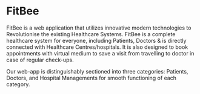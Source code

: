 # FitBee #

FitBee is a web application that utilizes innovative modern technologies to Revolutionise the existing Healthcare Systems. FitBee is a complete healthcare system for everyone, including Patients, Doctors & is directly connected with Healthcare Centres/hospitals. It is also designed to book appointments with virtual medium to save a visit from travelling to doctor in case of regular check-ups. 

Our web-app is distinguishably sectioned into three categories: Patients, Doctors, and Hospital Managements for smooth functioning of each category. 
